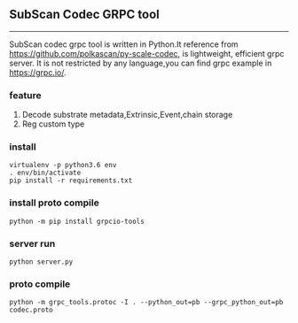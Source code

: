 ## SubScan Codec GRPC tool

-------

SubScan codec grpc tool is written in Python.It reference from https://github.com/polkascan/py-scale-codec, is lightweight, efficient grpc server.
It is not restricted by any language,you can find grpc example in https://grpc.io/.


### feature

1. Decode substrate metadata,Extrinsic,Event,chain storage
2. Reg custom type


### install

    virtualenv -p python3.6 env
    . env/bin/activate
    pip install -r requirements.txt
    
### install proto compile

    python -m pip install grpcio-tools

### server run
    
    python server.py
    
### proto compile

    python -m grpc_tools.protoc -I . --python_out=pb --grpc_python_out=pb codec.proto


